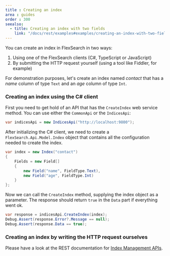 ```yaml
---
title : Creating an index
area : guides
order : 300
seealso:
  - title: Creating an index with two fields
    link: "/docs/rest/examples#examples/creating-an-index-with-two-fields-and"
---
```

You can create an index in FlexSearch in two ways:

1. Using one of the FlexSearch clients (C#, TypeScript or JavaScript)
2. By submitting the HTTP request yourself (using a tool like Fiddler, for example)

For demonstration purposes, let's create an index named *contact* that has a *name* column of type `Text` and an *age* column of type `Int`.

### Creating an index using the C# client

First you need to get hold of an API that has the `CreateIndex` web service method. You can use either the `CommonApi` or the `IndicesApi`:

```csharp
var indicesApi = new IndicesApi("http://localhost:9800");
```

After initializing the C# client, we need to create a `FlexSearch.Api.Model.Index` object that contains all the configuration needed to create the index.

```csharp
var index = new Index("contact")
{
    Fields = new Field[]
    {
        new Field("name", FieldType.Text),
        new Field("age", FieldType.Int)
    }
};
```

Now we can call the `CreateIndex` method, supplying the index object as a parameter. The response should return `true` in the `Data` part if everything went ok.

```csharp
var response = indicesApi.CreateIndex(index);
Debug.Assert(response.Error?.Message == null);
Debug.Assert(response.Data == true);
```

### Creating an index by writing the HTTP request ourselves

Please have a look at the REST documentation for [Index Management APIs].

[Index Management APIs]: /docs/rest/examples#examples/creating-an-index-with-two-fields-and
